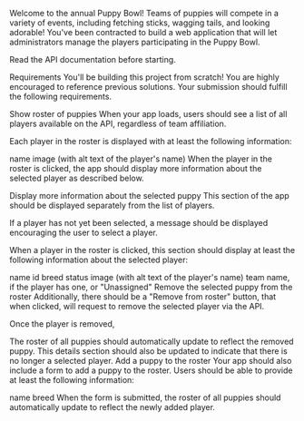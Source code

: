 Welcome to the annual Puppy Bowl! Teams of puppies will compete in a variety of events, including fetching sticks, wagging tails, and looking adorable! You've been contracted to build a web application that will let administrators manage the players participating in the Puppy Bowl.

Read the API documentation before starting.


Requirements
You'll be building this project from scratch! You are highly encouraged to reference previous solutions. Your submission should fulfill the following requirements.

Show roster of puppies
When your app loads, users should see a list of all players available on the API, regardless of team affiliation.

Each player in the roster is displayed with at least the following information:

name
image (with alt text of the player's name)
When the player in the roster is clicked, the app should display more information about the selected player as described below.

Display more information about the selected puppy
This section of the app should be displayed separately from the list of players.

If a player has not yet been selected, a message should be displayed encouraging the user to select a player.

When a player in the roster is clicked, this section should display at least the following information about the selected player:

name
id
breed
status
image (with alt text of the player's name)
team name, if the player has one, or "Unassigned"
Remove the selected puppy from the roster
Additionally, there should be a "Remove from roster" button, that when clicked, will request to remove the selected player via the API.

Once the player is removed,

The roster of all puppies should automatically update to reflect the removed puppy.
This details section should also be updated to indicate that there is no longer a selected player.
Add a puppy to the roster
Your app should also include a form to add a puppy to the roster. Users should be able to provide at least the following information:

name
breed
When the form is submitted, the roster of all puppies should automatically update to reflect the newly added player.
